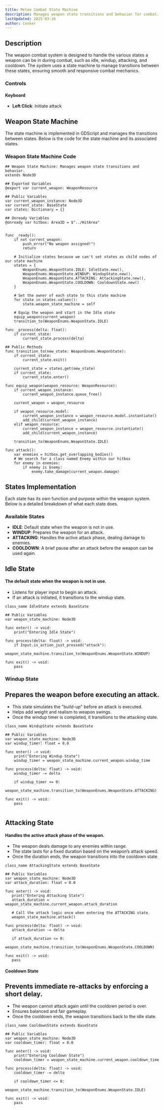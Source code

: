 ```yaml
---
title: Melee Combat State Machine
description: Manages weapon state transitions and behavior for combat.
lastUpdated: 2025-03-16
author: Cenker
---
```


## Description
The weapon combat system is designed to handle the various states a weapon can be in during combat, such as idle, windup, attacking, and cooldown. The system uses a state machine to manage transitions between these states, ensuring smooth and responsive combat mechanics.

### Controls
#### Keyboard
- **Left Click**: Initiate attack


## Weapon State Machine
The state machine is implemented in GDScript and manages the transitions between states. Below is the code for the state machine and its associated states.

### Weapon State Machine Code
```gdscript
## Weapon State Machine: Manages weapon state transitions and behavior.
extends Node3D

## Exported Variables
@export var current_weapon: WeaponResource

## Public Variables
var current_weapon_instance: Node3D
var current_state: BaseState
var states: Dictionary = {}

## Onready Variables
@onready var hitbox: Area3D = $"../HitArea"


func _ready():
	if not current_weapon:
		push_error("No weapon assigned!")
		return

	# Initialize states because we can't set states as child nodes of our state machine
	states = {
		WeaponEnums.WeaponState.IDLE: IdleState.new(),
		WeaponEnums.WeaponState.WINDUP: WindupState.new(),
		WeaponEnums.WeaponState.ATTACKING: AttackingState.new(),
		WeaponEnums.WeaponState.COOLDOWN: CooldownState.new()
	}

	# Set the owner of each state to this state machine
	for state in states.values():
		state.weapon_state_machine = self

	# Equip the weapon and start in the Idle state
	equip_weapon(current_weapon)
	transition_to(WeaponEnums.WeaponState.IDLE)

func _process(delta: float):
	if current_state:
		current_state.process(delta)

## Public Methods
func transition_to(new_state: WeaponEnums.WeaponState):
	if current_state:
		current_state.exit()

	current_state = states.get(new_state)
	if current_state:
		current_state.enter()

func equip_weapon(weapon_resource: WeaponResource):
	if current_weapon_instance:
		current_weapon_instance.queue_free()

	current_weapon = weapon_resource

	if weapon_resource.model:
		current_weapon_instance = weapon_resource.model.instantiate()
		add_child(current_weapon_instance)
	elif weapon_resource:
		current_weapon_instance = weapon_resource.instantiate()
		add_child(current_weapon_instance)

	transition_to(WeaponEnums.WeaponState.IDLE)

func attack():
	var enemies = hitbox.get_overlapping_bodies()
	# We search for a class named Enemy within our hitbox
	for enemy in enemies:
		if enemy is Enemy:
			enemy.take_damage(current_weapon.damage)

```

## States Implementation

Each state has its own function and purpose within the weapon system. Below is a detailed breakdown of what each state does.

### Available States
- **IDLE**: Default state when the weapon is not in use.
- **WINDUP**: Prepares the weapon for an attack.
- **ATTACKING**: Handles the active attack phase, dealing damage to enemies.
- **COOLDOWN**: A brief pause after an attack before the weapon can be used again.


## Idle State

#### The default state when the weapon is not in use.

-   Listens for player input to begin an attack.
-   If an attack is initiated, it transitions to the windup state.


```gdscript
class_name IdleState extends BaseState

## Public Variables
var weapon_state_machine: Node3D

func enter() -> void:
    print("Entering Idle State")

func process(delta: float) -> void:
    if Input.is_action_just_pressed("attack"):
        weapon_state_machine.transition_to(WeaponEnums.WeaponState.WINDUP)

func exit() -> void:
    pass

```

### Windup State

## Prepares the weapon before executing an attack.

-   This state simulates the "build-up" before an attack is executed.
-   Helps add weight and realism to weapon swings.
-   Once the windup timer is completed, it transitions to the attacking state.

```gdscript
class_name WindupState extends BaseState

## Public Variables
var weapon_state_machine: Node3D
var windup_timer: float = 0.0

func enter() -> void:
    print("Entering Windup State")
    windup_timer = weapon_state_machine.current_weapon.windup_time

func process(delta: float) -> void:
    windup_timer -= delta

    if windup_timer <= 0:
        weapon_state_machine.transition_to(WeaponEnums.WeaponState.ATTACKING)

func exit() -> void:
    pass


```

## Attacking State

#### Handles the active attack phase of the weapon.

-   The weapon deals damage to any enemies within range.
-   The state lasts for a fixed duration based on the weapon’s attack speed.
-   Once the duration ends, the weapon transitions into the cooldown state.



 ```gdscript
 class_name AttackingState extends BaseState

## Public Variables
var weapon_state_machine: Node3D
var attack_duration: float = 0.0

func enter() -> void:
    print("Entering Attacking State")
    attack_duration = weapon_state_machine.current_weapon.attack_duration

    # Call the attack logic once when entering the ATTACKING state.
    weapon_state_machine.attack()

func process(delta: float) -> void:
    attack_duration -= delta

    if attack_duration <= 0:
        weapon_state_machine.transition_to(WeaponEnums.WeaponState.COOLDOWN)

func exit() -> void:
    pass
```

#### Cooldown State

## Prevents immediate re-attacks by enforcing a short delay.

-   The weapon cannot attack again until the cooldown period is over.
-   Ensures balanced and fair gameplay.
-   Once the cooldown ends, the weapon transitions back to the idle state.

```gdscript
class_name CooldownState extends BaseState

## Public Variables
var weapon_state_machine: Node3D
var cooldown_timer: float = 0.0

func enter() -> void:
    print("Entering Cooldown State")
    cooldown_timer = weapon_state_machine.current_weapon.cooldown_time

func process(delta: float) -> void:
    cooldown_timer -= delta

    if cooldown_timer <= 0:
        weapon_state_machine.transition_to(WeaponEnums.WeaponState.IDLE)

func exit() -> void:
    pass


```